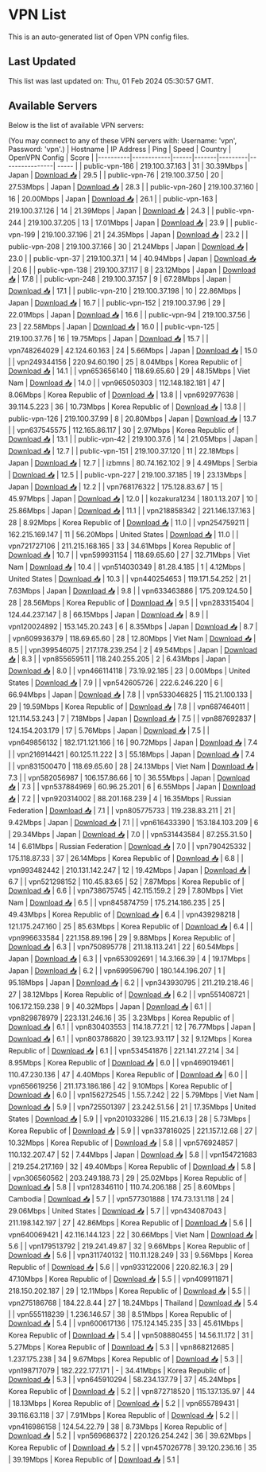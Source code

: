 # VPN List

This is an auto-generated list of Open VPN config files.

## Last Updated

This list was last updated on: Thu, 01 Feb 2024 05:30:57 GMT.

## Available Servers

Below is the list of available VPN servers:

(You may connect to any of these VPN servers with: Username: 'vpn', Password: 'vpn'.)
| Hostname | IP Address | Ping | Speed | Country | OpenVPN Config | Score |
|----------|------------|------|-------|---------|----------------| ----- |
| public-vpn-186 | 219.100.37.163 | 31 | 30.39Mbps | Japan | [Download 📥](./configs/server_0_JP.ovpn) | 29.5 |
| public-vpn-76 | 219.100.37.50 | 20 | 27.53Mbps | Japan | [Download 📥](./configs/server_1_JP.ovpn) | 28.3 |
| public-vpn-260 | 219.100.37.160 | 16 | 20.00Mbps | Japan | [Download 📥](./configs/server_2_JP.ovpn) | 26.1 |
| public-vpn-163 | 219.100.37.126 | 14 | 21.39Mbps | Japan | [Download 📥](./configs/server_3_JP.ovpn) | 24.3 |
| public-vpn-244 | 219.100.37.205 | 13 | 17.01Mbps | Japan | [Download 📥](./configs/server_4_JP.ovpn) | 23.9 |
| public-vpn-199 | 219.100.37.196 | 21 | 24.35Mbps | Japan | [Download 📥](./configs/server_5_JP.ovpn) | 23.2 |
| public-vpn-208 | 219.100.37.166 | 30 | 21.24Mbps | Japan | [Download 📥](./configs/server_6_JP.ovpn) | 23.0 |
| public-vpn-37 | 219.100.37.1 | 14 | 40.94Mbps | Japan | [Download 📥](./configs/server_7_JP.ovpn) | 20.6 |
| public-vpn-138 | 219.100.37.117 | 8 | 23.12Mbps | Japan | [Download 📥](./configs/server_8_JP.ovpn) | 17.8 |
| public-vpn-248 | 219.100.37.157 | 9 | 67.28Mbps | Japan | [Download 📥](./configs/server_9_JP.ovpn) | 17.1 |
| public-vpn-210 | 219.100.37.198 | 10 | 22.86Mbps | Japan | [Download 📥](./configs/server_10_JP.ovpn) | 16.7 |
| public-vpn-152 | 219.100.37.96 | 29 | 22.01Mbps | Japan | [Download 📥](./configs/server_11_JP.ovpn) | 16.6 |
| public-vpn-94 | 219.100.37.56 | 23 | 22.58Mbps | Japan | [Download 📥](./configs/server_12_JP.ovpn) | 16.0 |
| public-vpn-125 | 219.100.37.76 | 16 | 19.75Mbps | Japan | [Download 📥](./configs/server_13_JP.ovpn) | 15.7 |
| vpn748264029 | 42.124.60.163 | 24 | 5.66Mbps | Japan | [Download 📥](./configs/server_14_JP.ovpn) | 15.0 |
| vpn249344156 | 220.94.60.190 | 25 | 8.04Mbps | Korea Republic of | [Download 📥](./configs/server_15_KR.ovpn) | 14.1 |
| vpn653656140 | 118.69.65.60 | 29 | 48.15Mbps | Viet Nam | [Download 📥](./configs/server_16_VN.ovpn) | 14.0 |
| vpn965050303 | 112.148.182.181 | 47 | 8.06Mbps | Korea Republic of | [Download 📥](./configs/server_17_KR.ovpn) | 13.8 |
| vpn692977638 | 39.114.5.223 | 36 | 10.73Mbps | Korea Republic of | [Download 📥](./configs/server_18_KR.ovpn) | 13.8 |
| public-vpn-126 | 219.100.37.99 | 8 | 20.80Mbps | Japan | [Download 📥](./configs/server_19_JP.ovpn) | 13.7 |
| vpn637545575 | 112.165.86.117 | 30 | 2.97Mbps | Korea Republic of | [Download 📥](./configs/server_20_KR.ovpn) | 13.1 |
| public-vpn-42 | 219.100.37.6 | 14 | 21.05Mbps | Japan | [Download 📥](./configs/server_21_JP.ovpn) | 12.7 |
| public-vpn-151 | 219.100.37.120 | 11 | 22.18Mbps | Japan | [Download 📥](./configs/server_22_JP.ovpn) | 12.7 |
| izbmns | 80.74.162.102 | 9 | 4.49Mbps | Serbia | [Download 📥](./configs/server_23_RS.ovpn) | 12.5 |
| public-vpn-227 | 219.100.37.185 | 19 | 23.13Mbps | Japan | [Download 📥](./configs/server_24_JP.ovpn) | 12.2 |
| vpn768176322 | 175.128.83.67 | 15 | 45.97Mbps | Japan | [Download 📥](./configs/server_25_JP.ovpn) | 12.0 |
| kozakura1234 | 180.1.13.207 | 10 | 25.86Mbps | Japan | [Download 📥](./configs/server_26_JP.ovpn) | 11.1 |
| vpn218858342 | 221.146.137.163 | 28 | 8.92Mbps | Korea Republic of | [Download 📥](./configs/server_27_KR.ovpn) | 11.0 |
| vpn254759211 | 162.215.169.147 | 11 | 56.20Mbps | United States | [Download 📥](./configs/server_28_US.ovpn) | 11.0 |
| vpn721727106 | 211.215.168.165 | 33 | 34.61Mbps | Korea Republic of | [Download 📥](./configs/server_29_KR.ovpn) | 10.7 |
| vpn599931154 | 118.69.65.60 | 27 | 32.71Mbps | Viet Nam | [Download 📥](./configs/server_30_VN.ovpn) | 10.4 |
| vpn514030349 | 81.28.4.185 | 1 | 4.12Mbps | United States | [Download 📥](./configs/server_31_US.ovpn) | 10.3 |
| vpn440254653 | 119.171.54.252 | 21 | 7.63Mbps | Japan | [Download 📥](./configs/server_32_JP.ovpn) | 9.8 |
| vpn633463886 | 175.209.124.50 | 28 | 28.56Mbps | Korea Republic of | [Download 📥](./configs/server_33_KR.ovpn) | 9.5 |
| vpn283315404 | 124.44.237.147 | 8 | 66.15Mbps | Japan | [Download 📥](./configs/server_34_JP.ovpn) | 8.9 |
| vpn120024892 | 153.145.20.243 | 6 | 8.35Mbps | Japan | [Download 📥](./configs/server_35_JP.ovpn) | 8.7 |
| vpn609936379 | 118.69.65.60 | 28 | 12.80Mbps | Viet Nam | [Download 📥](./configs/server_36_VN.ovpn) | 8.5 |
| vpn399546075 | 217.178.239.254 | 2 | 49.54Mbps | Japan | [Download 📥](./configs/server_37_JP.ovpn) | 8.3 |
| vpn855659511 | 118.240.255.205 | 2 | 6.43Mbps | Japan | [Download 📥](./configs/server_38_JP.ovpn) | 8.0 |
| vpn466114118 | 73.19.92.185 | 23 | 0.00Mbps | United States | [Download 📥](./configs/server_39_US.ovpn) | 7.9 |
| vpn542605726 | 222.6.246.220 | 6 | 66.94Mbps | Japan | [Download 📥](./configs/server_40_JP.ovpn) | 7.8 |
| vpn533046825 | 115.21.100.133 | 29 | 19.59Mbps | Korea Republic of | [Download 📥](./configs/server_41_KR.ovpn) | 7.8 |
| vpn687464011 | 121.114.53.243 | 7 | 7.18Mbps | Japan | [Download 📥](./configs/server_42_JP.ovpn) | 7.5 |
| vpn887692837 | 124.154.203.179 | 17 | 5.76Mbps | Japan | [Download 📥](./configs/server_43_JP.ovpn) | 7.5 |
| vpn649856132 | 182.171.121.166 | 16 | 90.72Mbps | Japan | [Download 📥](./configs/server_44_JP.ovpn) | 7.4 |
| vpn216914421 | 60.125.11.222 | 3 | 55.18Mbps | Japan | [Download 📥](./configs/server_45_JP.ovpn) | 7.4 |
| vpn831500470 | 118.69.65.60 | 28 | 24.13Mbps | Viet Nam | [Download 📥](./configs/server_46_VN.ovpn) | 7.3 |
| vpn582056987 | 106.157.86.66 | 10 | 36.55Mbps | Japan | [Download 📥](./configs/server_47_JP.ovpn) | 7.3 |
| vpn537884969 | 60.96.25.201 | 6 | 6.55Mbps | Japan | [Download 📥](./configs/server_48_JP.ovpn) | 7.2 |
| vpn920314002 | 88.201.168.239 | 4 | 16.35Mbps | Russian Federation | [Download 📥](./configs/server_49_RU.ovpn) | 7.1 |
| vpn805775733 | 119.238.83.211 | 21 | 9.42Mbps | Japan | [Download 📥](./configs/server_50_JP.ovpn) | 7.1 |
| vpn616433390 | 153.184.103.209 | 6 | 29.34Mbps | Japan | [Download 📥](./configs/server_51_JP.ovpn) | 7.0 |
| vpn531443584 | 87.255.31.50 | 14 | 6.61Mbps | Russian Federation | [Download 📥](./configs/server_52_RU.ovpn) | 7.0 |
| vpn790425332 | 175.118.87.33 | 37 | 26.14Mbps | Korea Republic of | [Download 📥](./configs/server_53_KR.ovpn) | 6.8 |
| vpn993482442 | 210.131.142.247 | 12 | 19.42Mbps | Japan | [Download 📥](./configs/server_54_JP.ovpn) | 6.7 |
| vpn521298152 | 110.45.83.65 | 52 | 7.87Mbps | Korea Republic of | [Download 📥](./configs/server_55_KR.ovpn) | 6.6 |
| vpn738675745 | 42.115.159.2 | 29 | 7.80Mbps | Viet Nam | [Download 📥](./configs/server_56_VN.ovpn) | 6.5 |
| vpn845874759 | 175.214.186.235 | 25 | 49.43Mbps | Korea Republic of | [Download 📥](./configs/server_57_KR.ovpn) | 6.4 |
| vpn439298218 | 121.175.247.160 | 25 | 85.63Mbps | Korea Republic of | [Download 📥](./configs/server_58_KR.ovpn) | 6.4 |
| vpn996633584 | 221.158.89.196 | 29 | 9.88Mbps | Korea Republic of | [Download 📥](./configs/server_59_KR.ovpn) | 6.3 |
| vpn750895778 | 211.18.113.241 | 22 | 60.54Mbps | Japan | [Download 📥](./configs/server_60_JP.ovpn) | 6.3 |
| vpn653092691 | 14.3.166.39 | 4 | 19.17Mbps | Japan | [Download 📥](./configs/server_61_JP.ovpn) | 6.2 |
| vpn699596790 | 180.144.196.207 | 1 | 95.18Mbps | Japan | [Download 📥](./configs/server_62_JP.ovpn) | 6.2 |
| vpn343930795 | 211.219.218.46 | 27 | 38.12Mbps | Korea Republic of | [Download 📥](./configs/server_63_KR.ovpn) | 6.2 |
| vpn551408721 | 106.172.159.238 | 9 | 40.32Mbps | Japan | [Download 📥](./configs/server_64_JP.ovpn) | 6.1 |
| vpn829878979 | 223.131.246.16 | 35 | 3.23Mbps | Korea Republic of | [Download 📥](./configs/server_65_KR.ovpn) | 6.1 |
| vpn830403553 | 114.18.77.21 | 12 | 76.77Mbps | Japan | [Download 📥](./configs/server_66_JP.ovpn) | 6.1 |
| vpn803786820 | 39.123.93.117 | 32 | 9.12Mbps | Korea Republic of | [Download 📥](./configs/server_67_KR.ovpn) | 6.1 |
| vpn534541876 | 221.141.27.214 | 34 | 8.95Mbps | Korea Republic of | [Download 📥](./configs/server_68_KR.ovpn) | 6.0 |
| vpn469019461 | 110.47.230.136 | 47 | 4.40Mbps | Korea Republic of | [Download 📥](./configs/server_69_KR.ovpn) | 6.0 |
| vpn656619256 | 211.173.186.186 | 42 | 9.10Mbps | Korea Republic of | [Download 📥](./configs/server_70_KR.ovpn) | 6.0 |
| vpn156272545 | 1.55.7.242 | 22 | 5.79Mbps | Viet Nam | [Download 📥](./configs/server_71_VN.ovpn) | 5.9 |
| vpn725501397 | 23.242.51.56 | 21 | 17.35Mbps | United States | [Download 📥](./configs/server_72_US.ovpn) | 5.9 |
| vpn201033286 | 115.21.6.13 | 28 | 5.73Mbps | Korea Republic of | [Download 📥](./configs/server_73_KR.ovpn) | 5.9 |
| vpn337816025 | 221.157.12.68 | 27 | 10.32Mbps | Korea Republic of | [Download 📥](./configs/server_74_KR.ovpn) | 5.8 |
| vpn576924857 | 110.132.207.47 | 52 | 7.44Mbps | Japan | [Download 📥](./configs/server_75_JP.ovpn) | 5.8 |
| vpn154721683 | 219.254.217.169 | 32 | 49.40Mbps | Korea Republic of | [Download 📥](./configs/server_76_KR.ovpn) | 5.8 |
| vpn306560562 | 203.249.188.73 | 29 | 25.02Mbps | Korea Republic of | [Download 📥](./configs/server_77_KR.ovpn) | 5.8 |
| vpn128346110 | 110.74.206.188 | 25 | 8.60Mbps | Cambodia | [Download 📥](./configs/server_78_KH.ovpn) | 5.7 |
| vpn577301888 | 174.73.131.118 | 24 | 29.06Mbps | United States | [Download 📥](./configs/server_79_US.ovpn) | 5.7 |
| vpn434087043 | 211.198.142.197 | 27 | 42.86Mbps | Korea Republic of | [Download 📥](./configs/server_80_KR.ovpn) | 5.6 |
| vpn640069421 | 42.116.144.123 | 22 | 30.66Mbps | Viet Nam | [Download 📥](./configs/server_81_VN.ovpn) | 5.6 |
| vpn179513792 | 219.241.49.87 | 32 | 9.66Mbps | Korea Republic of | [Download 📥](./configs/server_82_KR.ovpn) | 5.6 |
| vpn311740132 | 110.11.128.249 | 33 | 9.56Mbps | Korea Republic of | [Download 📥](./configs/server_83_KR.ovpn) | 5.6 |
| vpn933122006 | 220.82.16.3 | 29 | 47.10Mbps | Korea Republic of | [Download 📥](./configs/server_84_KR.ovpn) | 5.5 |
| vpn409911871 | 218.150.202.187 | 29 | 12.11Mbps | Korea Republic of | [Download 📥](./configs/server_85_KR.ovpn) | 5.5 |
| vpn275186768 | 184.22.8.44 | 27 | 18.24Mbps | Thailand | [Download 📥](./configs/server_86_TH.ovpn) | 5.4 |
| vpn555118239 | 1.236.146.57 | 38 | 8.51Mbps | Korea Republic of | [Download 📥](./configs/server_87_KR.ovpn) | 5.4 |
| vpn600617136 | 175.124.145.235 | 33 | 45.61Mbps | Korea Republic of | [Download 📥](./configs/server_88_KR.ovpn) | 5.4 |
| vpn508880455 | 14.56.11.172 | 31 | 5.27Mbps | Korea Republic of | [Download 📥](./configs/server_89_KR.ovpn) | 5.3 |
| vpn868212685 | 1.237.175.238 | 34 | 9.67Mbps | Korea Republic of | [Download 📥](./configs/server_90_KR.ovpn) | 5.3 |
| vpn198717079 | 182.222.177.171 | - | 34.41Mbps | Korea Republic of | [Download 📥](./configs/server_91_KR.ovpn) | 5.3 |
| vpn645910294 | 58.234.137.79 | 37 | 45.24Mbps | Korea Republic of | [Download 📥](./configs/server_92_KR.ovpn) | 5.2 |
| vpn872718520 | 115.137.135.97 | 44 | 18.13Mbps | Korea Republic of | [Download 📥](./configs/server_93_KR.ovpn) | 5.2 |
| vpn655789431 | 39.116.63.118 | 37 | 7.91Mbps | Korea Republic of | [Download 📥](./configs/server_94_KR.ovpn) | 5.2 |
| vpn416986158 | 124.54.22.79 | 38 | 8.73Mbps | Korea Republic of | [Download 📥](./configs/server_95_KR.ovpn) | 5.2 |
| vpn569686372 | 220.126.254.242 | 36 | 39.62Mbps | Korea Republic of | [Download 📥](./configs/server_96_KR.ovpn) | 5.2 |
| vpn457026778 | 39.120.236.16 | 35 | 39.19Mbps | Korea Republic of | [Download 📥](./configs/server_97_KR.ovpn) | 5.1 |
